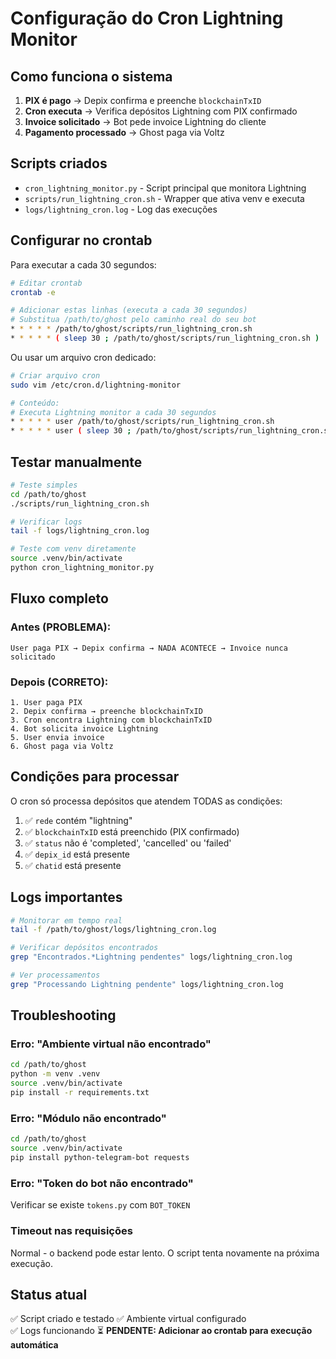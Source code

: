 # Configuração do Cron Lightning Monitor

## Como funciona o sistema

1. **PIX é pago** → Depix confirma e preenche `blockchainTxID` 
2. **Cron executa** → Verifica depósitos Lightning com PIX confirmado
3. **Invoice solicitado** → Bot pede invoice Lightning do cliente
4. **Pagamento processado** → Ghost paga via Voltz

## Scripts criados

- `cron_lightning_monitor.py` - Script principal que monitora Lightning
- `scripts/run_lightning_cron.sh` - Wrapper que ativa venv e executa
- `logs/lightning_cron.log` - Log das execuções

## Configurar no crontab

Para executar a cada 30 segundos:

```bash
# Editar crontab
crontab -e

# Adicionar estas linhas (executa a cada 30 segundos)
# Substitua /path/to/ghost pelo caminho real do seu bot
* * * * * /path/to/ghost/scripts/run_lightning_cron.sh
* * * * * ( sleep 30 ; /path/to/ghost/scripts/run_lightning_cron.sh )
```

Ou usar um arquivo cron dedicado:

```bash
# Criar arquivo cron
sudo vim /etc/cron.d/lightning-monitor

# Conteúdo:
# Executa Lightning monitor a cada 30 segundos
* * * * * user /path/to/ghost/scripts/run_lightning_cron.sh
* * * * * user ( sleep 30 ; /path/to/ghost/scripts/run_lightning_cron.sh )
```

## Testar manualmente

```bash
# Teste simples
cd /path/to/ghost
./scripts/run_lightning_cron.sh

# Verificar logs
tail -f logs/lightning_cron.log

# Teste com venv diretamente
source .venv/bin/activate
python cron_lightning_monitor.py
```

## Fluxo completo

### Antes (PROBLEMA):
```
User paga PIX → Depix confirma → NADA ACONTECE → Invoice nunca solicitado
```

### Depois (CORRETO):
```
1. User paga PIX
2. Depix confirma → preenche blockchainTxID
3. Cron encontra Lightning com blockchainTxID
4. Bot solicita invoice Lightning
5. User envia invoice
6. Ghost paga via Voltz
```

## Condições para processar

O cron só processa depósitos que atendem TODAS as condições:

1. ✅ `rede` contém "lightning"
2. ✅ `blockchainTxID` está preenchido (PIX confirmado)
3. ✅ `status` não é 'completed', 'cancelled' ou 'failed'
4. ✅ `depix_id` está presente
5. ✅ `chatid` está presente

## Logs importantes

```bash
# Monitorar em tempo real
tail -f /path/to/ghost/logs/lightning_cron.log

# Verificar depósitos encontrados
grep "Encontrados.*Lightning pendentes" logs/lightning_cron.log

# Ver processamentos
grep "Processando Lightning pendente" logs/lightning_cron.log
```

## Troubleshooting

### Erro: "Ambiente virtual não encontrado"
```bash
cd /path/to/ghost
python -m venv .venv
source .venv/bin/activate
pip install -r requirements.txt
```

### Erro: "Módulo não encontrado"
```bash
cd /path/to/ghost
source .venv/bin/activate
pip install python-telegram-bot requests
```

### Erro: "Token do bot não encontrado"
Verificar se existe `tokens.py` com `BOT_TOKEN`

### Timeout nas requisições
Normal - o backend pode estar lento. O script tenta novamente na próxima execução.

## Status atual

✅ Script criado e testado
✅ Ambiente virtual configurado  
✅ Logs funcionando
⏳ **PENDENTE: Adicionar ao crontab para execução automática**
